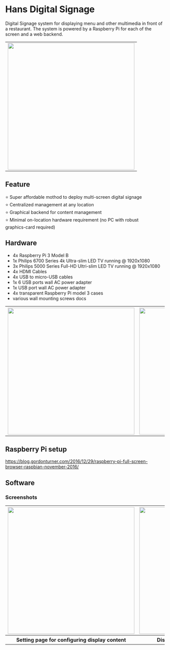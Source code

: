 # Hans Digital Signage

Digital Signage system for displaying menu and other multimedia in front of a restaurant. The system is powered by a Raspberry Pi for each of the screen and a web backend. 

<table style="width:100%">
	<tr>
		<td align="center">
			<image src="https://ivanplex.github.io/HANS_Notice_board/images/store_front_1.jpg" height="400px"/>
		</td>
	</tr>
</table>

## Feature

:star: Super affordable mothod to deploy multi-screen digital signage<br />
:star: Centralized management at any location<br />
:star: Graphical backend for content management <br />
:star: Minimal on-location hardware requirement (no PC with robust <br />graphics-card required)

## Hardware

- 4x Raspberry Pi 3 Model B
- 1x Philips 6700 Series 4k Ultra-slim LED TV running @ 1920x1080
- 3x Philips 5000 Series Full-HD Ultri-slim LED TV running @ 1920x1080
- 4x HDMI Cables
- 4x USB to micro-USB cables
- 1x 6 USB ports wall AC power adapter
- 1x USB port wall AC power adapter
- 4x transparent Raspberry Pi model 3 cases
- various wall mounting screws docs


<table style="width:100%">
  <tr>
    <th align="center">
    	<image src="https://ivanplex.github.io/HANS_Notice_board/images/wires_1.jpg" height="400px"/>
    </th>
    <th align="center">
    	<image src="https://ivanplex.github.io/HANS_Notice_board/images/wires_2.jpg" height="400px"/>
    </th> 
  </tr>
</table>


## Raspberry Pi setup
https://blog.gordonturner.com/2016/12/29/raspberry-pi-full-screen-browser-raspbian-november-2016/


## Software

### Screenshots

<table style="width:100%">
  <tr>
    <th align="center">
    	<image src="https://ivanplex.github.io/HANS_Notice_board/images/web_setting.png" height="400px"/>
    </th>
    <th align="center">
    	<image src="https://ivanplex.github.io/HANS_Notice_board/images/web_display.png" height="400px"/>
    </th> 
  </tr>
  <tr>
    <th align="center">
    	Setting page for configuring display content
    </th>
    <th align="center">
    	Display on page with content scaling
    </th> 
  </tr>
</table>
